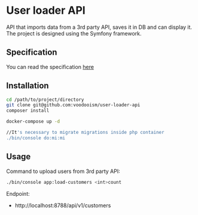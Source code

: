 # User loader API
API that imports data from a 3rd party API, saves it in DB and can display it.
The project is designed using the Symfony framework.

## Specification
You can read the specification [here](https://github.com/voodooism/user-loader-api/blob/master/specification.md)

## Installation

```bash
cd /path/to/project/directory
git clone git@github.com:voodooism/user-loader-api
composer install

docker-compose up -d

//It's necessary to migrate migrations inside php container
./bin/console do:mi:mi
```

## Usage

Command to upload users from 3rd party API:

```bash
./bin/console app:load-customers <int>count
```

Endpoint:
- http://localhost:8788/api/v1/customers
